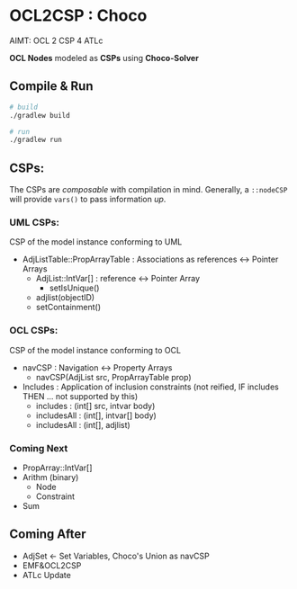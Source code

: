 # OCL2CSP : Choco
AIMT: OCL 2 CSP 4 ATLc

**OCL Nodes** modeled as **CSPs** using **Choco-Solver**

## Compile & Run
```bash
# build
./gradlew build

# run
./gradlew run
```
## CSPs:
The CSPs are *composable* with compilation in mind.
Generally, a `::nodeCSP` will provide `vars()` to pass information *up*.

### UML CSPs:
CSP of the model instance conforming to UML

- AdjListTable::PropArrayTable : Associations as references <-> Pointer Arrays
   - AdjList::IntVar[] : reference <-> Pointer Array
       - setIsUnique()
   - adjlist(objectID)
   - setContainment()

### OCL CSPs:
CSP of the model instance conforming to OCL

- navCSP : Navigation <-> Property Arrays
  - navCSP(AdjList src, PropArrayTable prop)
- Includes : Application of inclusion constraints (not reified, IF includes THEN ... not supported by this)
  - includes : (int[] src, intvar body)
  - includesAll : (int[], intvar[] body)
  - includesAll : (int[], adjlist)
 
### Coming Next
- PropArray::IntVar[]
- Arithm (binary)
   - Node
   - Constraint
- Sum

## Coming After
- AdjSet <- Set Variables, Choco's Union as navCSP
- EMF&OCL2CSP
- ATLc Update

